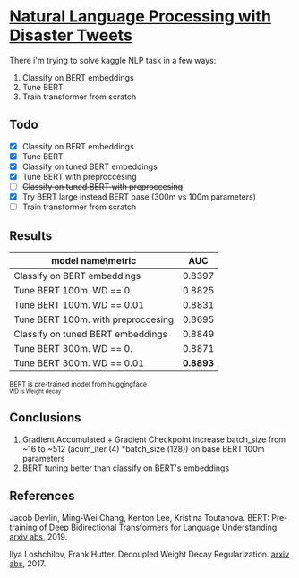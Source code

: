 # [Natural Language Processing with Disaster Tweets](https://www.kaggle.com/competitions/nlp-getting-started/overview)

There i'm trying to solve kaggle NLP task in a few ways:

1. Classify on BERT embeddings
2. Tune BERT
3. Train transformer from scratch

## Todo

- [X] Classify on BERT embeddings
- [X] Tune BERT
- [X] Classify on tuned BERT embeddings
- [X] Tune BERT with preproccesing
- [ ] ~~Classify on tuned BERT with preproccesing~~
- [X] Try BERT large instead BERT base (300m vs 100m parameters)
- [ ] Train transformer from scratch

## Results

| model name\metric                  | AUC              |
| ---------------------------------- | ---------------- |
| Classify on BERT embeddings        | 0.8397           |
| Tune BERT 100m. WD == 0.           | 0.8825           |
| Tune BERT 100m. WD == 0.01         | 0.8831           |
| Tune BERT 100m. with preproccesing | 0.8695           |
| Classify on tuned BERT embeddings  | 0.8849           |
| Tune BERT 300m. WD == 0.           | 0.8871           |
| Tune BERT 300m. WD == 0.01         | **0.8893**       |

<sub>BERT is pre-trained model from huggingface</sup>
<br>
<sub>WD is Weight decay</sup>

## Conclusions

1. Gradient Accumulated + Gradient Checkpoint increase batch_size from ~16 to ~512 (acum_iter (4) *batch_size (128)) on base BERT 100m parameters
2. BERT tuning better than classify on BERT's embeddings

## References

Jacob Devlin, Ming-Wei Chang, Kenton Lee, Kristina Toutanova. BERT: Pre-training of Deep Bidirectional Transformers for Language Understanding. [arxiv abs](https://arxiv.org/abs/1810.04805), 2019.

Ilya Loshchilov, Frank Hutter. Decoupled Weight Decay Regularization. [arxiv abs](https://arxiv.org/abs/1711.05101), 2017.
